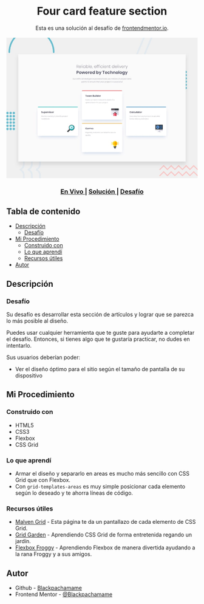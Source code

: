 <h1 align="center">Four card feature section</h1>

<div align="center">
   Esta es una solución al desafío de <a href="https://www.frontendmentor.io/">frontendmentor.io</a>.
</div>
<br>
<div align="center">
<img src="design/desktop-preview.jpg"></img>
  <h3>
    <a href="https://blackpachamame.github.io/frontendmentor/newbie/four-card-feature-section/">
      En Vivo
    </a>
    <span> | </span>
    <a href="https://www.frontendmentor.io/solutions/usando-css-grid-por-primera-vez-rkodO5eU9">
      Solución
    </a>
   <span> | </span>
    <a href="https://www.frontendmentor.io/challenges/four-card-feature-section-weK1eFYK">
      Desafío
    </a>
  </h3>
</div>

## Tabla de contenido

- [Descripción](#descripción)
  - [Desafío](#desafío)
- [Mi Procedimiento](#mi-procedimiento)
  - [Construido con](#construido-con)
  - [Lo que aprendí](#lo-que-aprendí)
  - [Recursos útiles](#recursos-útiles)
- [Autor](#autor)

## Descripción

### Desafío

Su desafío es desarrollar esta sección de artículos y lograr que se parezca lo más posible al diseño.

Puedes usar cualquier herramienta que te guste para ayudarte a completar el desafío. Entonces, si tienes algo que te gustaría practicar, no dudes en intentarlo.

Sus usuarios deberían poder:

- Ver el diseño óptimo para el sitio según el tamaño de pantalla de su dispositivo

## Mi Procedimiento

### Construido con

- HTML5
- CSS3
- Flexbox
- CSS Grid

### Lo que aprendí

- Armar el diseño y separarlo en areas es mucho más sencillo con CSS Grid que con Flexbox.
- Con `grid-templates-areas` es muy simple posicionar cada elemento según lo deseado y te ahorra líneas de código.

### Recursos útiles

- [Malven Grid](https://grid.malven.co) - Esta página te da un pantallazo de cada elemento de CSS Grid.
- [Grid Garden](https://cssgridgarden.com/#es) - Aprendiendo CSS Grid de forma entretenida regando un jardín.
- [Flexbox Froggy](https://flexboxfroggy.com/#es) - Aprendiendo Flexbox de manera divertida ayudando a la rana Froggy y a sus amigos.

## Autor

- Github - [Blackpachamame](https://github.com/Blackpachamame)
- Frontend Mentor - [@Blackpachamame](https://www.frontendmentor.io/profile/Blackpachamame)
